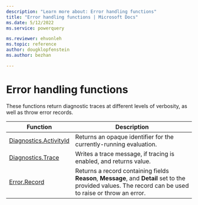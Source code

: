 ```yaml
---
description: "Learn more about: Error handling functions"
title: "Error handling functions | Microsoft Docs"
ms.date: 5/12/2022
ms.service: powerquery

ms.reviewer: ehvonleh
ms.topic: reference
author: dougklopfenstein
ms.author: bezhan

---
```

# Error handling functions

These functions return diagnostic traces at different levels of verbosity, as well as throw error records.

|Function|Description|
|------------|---------------|
|[Diagnostics.ActivityId](diagnostics-activityid.md)|Returns an opaque identifier for the currently-running evaluation.|
|[Diagnostics.Trace](diagnostics-trace.md)|Writes a trace message, if tracing is enabled, and returns value.|
|[Error.Record](error-record.md)|Returns a record containing fields **Reason**, **Message**, and **Detail** set to the provided values. The record can be used to raise or throw an error.|
